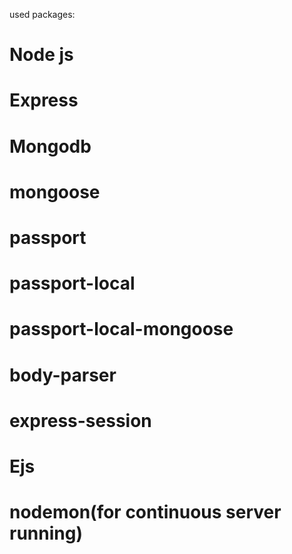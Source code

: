 used packages:
# Node js
# Express
# Mongodb
# mongoose
# passport
# passport-local
# passport-local-mongoose
# body-parser
# express-session
# Ejs
# nodemon(for continuous server running)